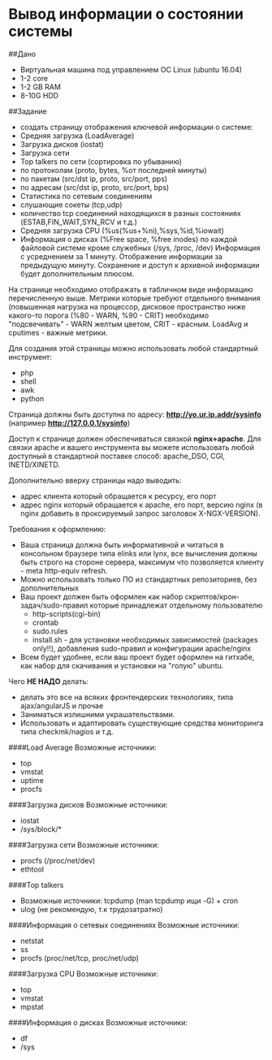 # Вывод информации о состоянии системы
##Дано
 - Виртуальная машина под управлением ОС Linux (ubuntu 16.04)
 - 1-2 core
 - 1-2 GB RAM
 - 8-10G HDD

##Задание
* создать страницу отображения ключевой информации о системе:
* Средняя загрузка (LoadAverage)
* Загрузка дисков (iostat)
* Загрузка сети
* Top talkers по сети (сортировка по убыванию)
 * по протоколам (proto, bytes, %от последней минуты)
 * по пакетам (src/dst ip, proto, src/port, pps)
 * по адресам (src/dst ip, proto, src/port, bps)
* Статистика по сетевым соединениям
 * слушающие сокеты (tcp,udp)
 * количество tcp соединений находящихся в разных состояниях (ESTAB,FIN_WAIT,SYN_RCV и т.д.)
* Средняя загрузка CPU (%us(%us+%ni),%sys,%id,%iowait)
* Информация о дисках (%Free space, %free inodes) по каждой файловой системе кроме служебных (/sys, /proc, /dev)
Информация с усреднением за 1 минуту. Отображение информации за предыдущую минуту. Сохранение и доступ к архивной информации будет дополнительным плюсом.

На странице необходимо отображать в табличном виде информацию перечисленную выше.
Метрики которые требуют отдельного внимания (повышенная нагрузка на процессор, дисковое пространство ниже какого-то порога (%80 - WARN, %90 - CRIT) необходимо "подсвечивать" - WARN желтым цветом, CRIT - красным. LoadAvg и cputimes - важные метрики.

Для создания этой страницы можно использовать любой стандартный инструмент:
 - php
 - shell
 - awk
 - python

Страница должны быть доступна по адресу: **http://yo.ur.ip.addr/sysinfo** (например **http://127.0.0.1/sysinfo**)

Доступ к странице должен обеспечиваться связкой **nginx+apache**.
Для связки apache и вашего инструмента вы можете использовать любой доступный в стандартной поставке способ: apache_DSO, CGI, INETD/XINETD.

Дополнительно вверху страницы надо выводить:
 * адрес клиента который обращается к ресурсу, его порт
 * адрес nginx который обращается к apache, его порт, версию nginx (в nginx добавить в проксируемый запрос заголовок X-NGX-VERSION).

Требования к оформлению:

 - Ваша страница должна быть информативной и читаться в консольном браузере типа elinks или lynx, все вычисления должны быть строго на стороне сервера, максимум что позволяется клиенту - meta http-equiv refresh.
 - Можно использовать только ПО из стандартных репозиториев, без дополнительных
 - Ваш проект должен быть оформлен как набор скриптов/крон-задач/sudo-правил которые принадлежат отдельному пользователю
   * http-scripts(cgi-bin)
   * crontab
   * sudo.rules
   * install.sh - для установки необходимых зависимостей (packages only!!), добавления sudo-правил и конфигурации apache/nginx
 - Всем будет удобнее, если ваш проект будет оформлен на гитхабе, как набор для скачивания и установки на "голую" ubuntu.

Чего **НЕ НАДО** делать:
 - делать это все на всяких фронтендерских технологиях, типа ajax/angularJS и прочае
 - Заниматься излишними украшательствами.
 - Использовать и адаптировать существующие средства мониторинга типа checkmk/nagios и т.д.

####Load Average
Возможные источники:
 - top
 - vmstat
 - uptime
 - procfs

####Загрузка дисков
Возможные источники:
 - iostat
 - /sys/block/*

####Загрузка сети
Возможные источники:
 - procfs (/proc/net/dev)
 - ethtool

####Top talkers
 - Возможные источники: tcpdump (man tcpdump ищи -G) + cron
 - ulog (не рекомендую, т.к трудозатратно)

####Информация о сетевых соединениях
Возможные источники:
 - netstat
 - ss
 - procfs (proc/net/tcp, proc/net/udp)

####Загрузка CPU
Возможные источники:
 - top
 - vmstat
 - mpstat

####Информация о дисках
Возможные источники:
 - df
 - /sys
